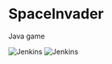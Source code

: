 # SpaceInvader
Java game

<img alt="Jenkins" src="https://img.shields.io/jenkins/build?style=plastic">
<img alt="Jenkins" src="https://img.shields.io/jenkins/build?jobUrl=https://operator.jaas-gcp.cloud.sap.corp/job/SpaceInvader/job/jenkins/&style=plastic">
